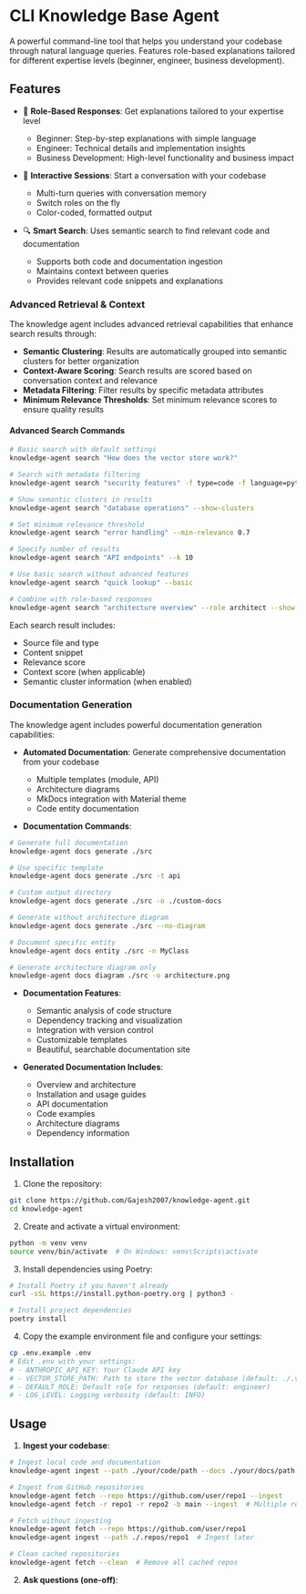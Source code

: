 # CLI Knowledge Base Agent

A powerful command-line tool that helps you understand your codebase through natural language queries. Features role-based explanations tailored for different expertise levels (beginner, engineer, business development).

## Features

- 🎯 **Role-Based Responses**: Get explanations tailored to your expertise level
  - Beginner: Step-by-step explanations with simple language
  - Engineer: Technical details and implementation insights
  - Business Development: High-level functionality and business impact

- 💬 **Interactive Sessions**: Start a conversation with your codebase
  - Multi-turn queries with conversation memory
  - Switch roles on the fly
  - Color-coded, formatted output

- 🔍 **Smart Search**: Uses semantic search to find relevant code and documentation
  - Supports both code and documentation ingestion
  - Maintains context between queries
  - Provides relevant code snippets and explanations

### Advanced Retrieval & Context

The knowledge agent includes advanced retrieval capabilities that enhance search results through:

- **Semantic Clustering**: Results are automatically grouped into semantic clusters for better organization
- **Context-Aware Scoring**: Search results are scored based on conversation context and relevance
- **Metadata Filtering**: Filter results by specific metadata attributes
- **Minimum Relevance Thresholds**: Set minimum relevance scores to ensure quality results

#### Advanced Search Commands

```bash
# Basic search with default settings
knowledge-agent search "How does the vector store work?"

# Search with metadata filtering
knowledge-agent search "security features" -f type=code -f language=python

# Show semantic clusters in results
knowledge-agent search "database operations" --show-clusters

# Set minimum relevance threshold
knowledge-agent search "error handling" --min-relevance 0.7

# Specify number of results
knowledge-agent search "API endpoints" --k 10

# Use basic search without advanced features
knowledge-agent search "quick lookup" --basic

# Combine with role-based responses
knowledge-agent search "architecture overview" --role architect --show-clusters
```

Each search result includes:
- Source file and type
- Content snippet
- Relevance score
- Context score (when applicable)
- Semantic cluster information (when enabled)

### Documentation Generation

The knowledge agent includes powerful documentation generation capabilities:

- **Automated Documentation**: Generate comprehensive documentation from your codebase
  - Multiple templates (module, API)
  - Architecture diagrams
  - MkDocs integration with Material theme
  - Code entity documentation

- **Documentation Commands**:
```bash
# Generate full documentation
knowledge-agent docs generate ./src

# Use specific template
knowledge-agent docs generate ./src -t api

# Custom output directory
knowledge-agent docs generate ./src -o ./custom-docs

# Generate without architecture diagram
knowledge-agent docs generate ./src --no-diagram

# Document specific entity
knowledge-agent docs entity ./src -n MyClass

# Generate architecture diagram only
knowledge-agent docs diagram ./src -o architecture.png
```

- **Documentation Features**:
  - Semantic analysis of code structure
  - Dependency tracking and visualization
  - Integration with version control
  - Customizable templates
  - Beautiful, searchable documentation site

- **Generated Documentation Includes**:
  - Overview and architecture
  - Installation and usage guides
  - API documentation
  - Code examples
  - Architecture diagrams
  - Dependency information

## Installation

1. Clone the repository:
```bash
git clone https://github.com/Gajesh2007/knowledge-agent.git
cd knowledge-agent
```

2. Create and activate a virtual environment:
```bash
python -m venv venv
source venv/bin/activate  # On Windows: venv\Scripts\activate
```

3. Install dependencies using Poetry:
```bash
# Install Poetry if you haven't already
curl -sSL https://install.python-poetry.org | python3 -

# Install project dependencies
poetry install
```

4. Copy the example environment file and configure your settings:
```bash
cp .env.example .env
# Edit .env with your settings:
# - ANTHROPIC_API_KEY: Your Claude API key
# - VECTOR_STORE_PATH: Path to store the vector database (default: ./.vectorstore)
# - DEFAULT_ROLE: Default role for responses (default: engineer)
# - LOG_LEVEL: Logging verbosity (default: INFO)
```

## Usage

1. **Ingest your codebase**:
```bash
# Ingest local code and documentation
knowledge-agent ingest --path ./your/code/path --docs ./your/docs/path

# Ingest from GitHub repositories
knowledge-agent fetch --repo https://github.com/user/repo1 --ingest
knowledge-agent fetch -r repo1 -r repo2 -b main --ingest  # Multiple repos with branch

# Fetch without ingesting
knowledge-agent fetch --repo https://github.com/user/repo1
knowledge-agent ingest --path ./.repos/repo1  # Ingest later

# Clean cached repositories
knowledge-agent fetch --clean  # Remove all cached repos
```

2. **Ask questions (one-off)**:
```